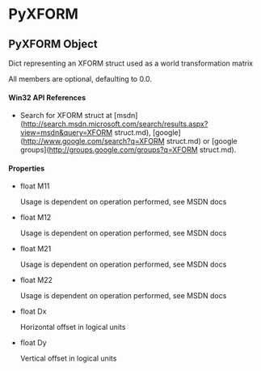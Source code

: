 # PyXFORM


## PyXFORM Object

Dict representing an XFORM struct used as a world transformation matrix 

All members are optional, defaulting to 0\.0\.

#### Win32 API References

  - Search for XFORM struct at [msdn](http://search.msdn.microsoft.com/search/results.aspx?view=msdn&query=XFORM struct.md), [google](http://www.google.com/search?q=XFORM struct.md) or [google groups](http://groups.google.com/groups?q=XFORM struct.md)\.

#### Properties

  - float M11

    Usage is dependent on operation performed, see MSDN docs

  - float M12

    Usage is dependent on operation performed, see MSDN docs

  - float M21

    Usage is dependent on operation performed, see MSDN docs

  - float M22

    Usage is dependent on operation performed, see MSDN docs

  - float Dx

    Horizontal offset in logical units

  - float Dy

    Vertical offset in logical units